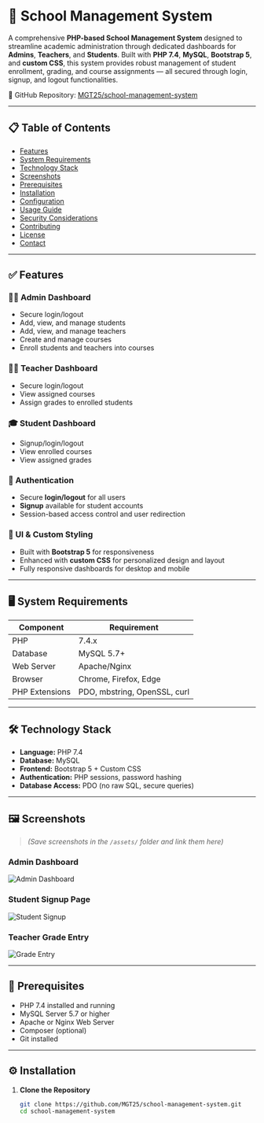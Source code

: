 # 🏫 School Management System

A comprehensive **PHP-based School Management System** designed to streamline academic administration through dedicated dashboards for **Admins**, **Teachers**, and **Students**. Built with **PHP 7.4**, **MySQL**, **Bootstrap 5**, and **custom CSS**, this system provides robust management of student enrollment, grading, and course assignments — all secured through login, signup, and logout functionalities.

🔗 GitHub Repository: [MGT25/school-management-system](https://github.com/MGT25/school-management-system)

---

## 📋 Table of Contents

- [Features](#features)
- [System Requirements](#system-requirements)
- [Technology Stack](#technology-stack)
- [Screenshots](#screenshots)
- [Prerequisites](#prerequisites)
- [Installation](#installation)
- [Configuration](#configuration)
- [Usage Guide](#usage-guide)
- [Security Considerations](#security-considerations)
- [Contributing](#contributing)
- [License](#license)
- [Contact](#contact)

---

## ✅ Features

### 🧑‍💼 Admin Dashboard
- Secure login/logout
- Add, view, and manage students
- Add, view, and manage teachers
- Create and manage courses
- Enroll students and teachers into courses

### 👨‍🏫 Teacher Dashboard
- Secure login/logout
- View assigned courses
- Assign grades to enrolled students

### 🎓 Student Dashboard
- Signup/login/logout
- View enrolled courses
- View assigned grades

### 🔐 Authentication
- Secure **login/logout** for all users
- **Signup** available for student accounts
- Session-based access control and user redirection

### 🎨 UI & Custom Styling
- Built with **Bootstrap 5** for responsiveness
- Enhanced with **custom CSS** for personalized design and layout
- Fully responsive dashboards for desktop and mobile

---

## 🖥️ System Requirements

| Component        | Requirement     |
|------------------|------------------|
| PHP              | 7.4.x            |
| Database         | MySQL 5.7+       |
| Web Server       | Apache/Nginx     |
| Browser          | Chrome, Firefox, Edge |
| PHP Extensions   | PDO, mbstring, OpenSSL, curl |

---

## 🛠️ Technology Stack

- **Language:** PHP 7.4
- **Database:** MySQL
- **Frontend:** Bootstrap 5 + Custom CSS
- **Authentication:** PHP sessions, password hashing
- **Database Access:** PDO (no raw SQL, secure queries)

---

## 🖼️ Screenshots

> *(Save screenshots in the `/assets/` folder and link them here)*

### Admin Dashboard
![Admin Dashboard](assets/admin-dashboard.png)

### Student Signup Page
![Student Signup](assets/student-signup.png)

### Teacher Grade Entry
![Grade Entry](assets/teacher-grade.png)

---

## 🧰 Prerequisites

- PHP 7.4 installed and running
- MySQL Server 5.7 or higher
- Apache or Nginx Web Server
- Composer (optional)
- Git installed

---

## ⚙️ Installation

1. **Clone the Repository**
   ```bash
   git clone https://github.com/MGT25/school-management-system.git
   cd school-management-system
